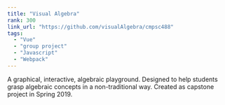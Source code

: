 ```yaml
---
title: "Visual Algebra"
rank: 300
link_url: "https://github.com/visualAlgebra/cmpsc488"
tags:
  - "Vue"
  - "group project"
  - "Javascript"
  - "Webpack"
---
```

A graphical, interactive, algebraic playground. Designed to help students grasp algebraic concepts in a non-traditional way. Created as capstone project in Spring 2019.
